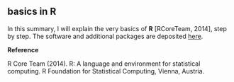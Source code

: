## **basics in R**
In this summary, I will explain the very basics of **R** [RCoreTeam, 2014], step by step. 
The software and additional packages are deposited [here](https://cran.r-project.org/). 


**Reference**

R Core Team (2014). R: A language and environment for statistical computing. R Foundation for Statistical Computing, Vienna, Austria.
